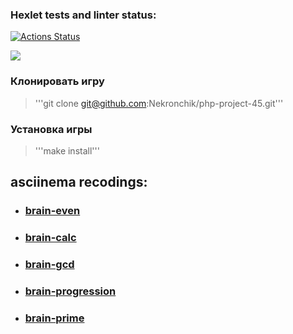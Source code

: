 ### Hexlet tests and linter status:
[![Actions Status](https://github.com/Nekronchik/php-project-45/actions/workflows/hexlet-check.yml/badge.svg)](https://github.com/Nekronchik/php-project-45/actions)

<a href="https://codeclimate.com/github/Nekronchik/php-project-45/maintainability"><img src="https://api.codeclimate.com/v1/badges/d1382d82f3857ead19b3/maintainability" /></a>

### Клонировать игру
> '''git clone git@github.com:Nekronchik/php-project-45.git'''

### Установка игры
> '''make install'''

## asciinema recodings:

* ### [brain-even](https://asciinema.org/connect/8bd9c3b5-c470-44cd-8992-ee13eb8adaa8)

* ### [brain-calc](https://asciinema.org/a/RwAU5qsyv9aRcQl73b9pDkLG6)

* ### [brain-gcd](https://asciinema.org/a/73aOruxiAcjFB95eT4pHMyUlp)

* ### [brain-progression](https://asciinema.org/a/S2sr9efDTzHBZVbASB2FLuSrX)

* ### [brain-prime](https://asciinema.org/a/Wg4wZKX3qAR8yewbPF1U5EIiU)